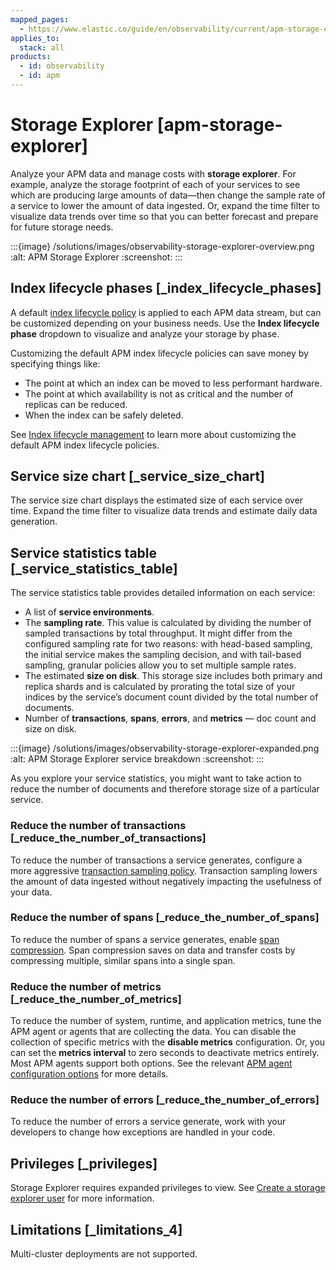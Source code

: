 ```yaml
---
mapped_pages:
  - https://www.elastic.co/guide/en/observability/current/apm-storage-explorer.html
applies_to:
  stack: all
products:
  - id: observability
  - id: apm
---
```


# Storage Explorer [apm-storage-explorer]

Analyze your APM data and manage costs with **storage explorer**. For example, analyze the storage footprint of each of your services to see which are producing large amounts of data—then change the sample rate of a service to lower the amount of data ingested. Or, expand the time filter to visualize data trends over time so that you can better forecast and prepare for future storage needs.

:::{image} /solutions/images/observability-storage-explorer-overview.png
:alt: APM Storage Explorer
:screenshot:
:::

## Index lifecycle phases [_index_lifecycle_phases]

A default [index lifecycle policy](/solutions/observability/apm/index-lifecycle-management.md) is applied to each APM data stream, but can be customized depending on your business needs. Use the **Index lifecycle phase** dropdown to visualize and analyze your storage by phase.

Customizing the default APM index lifecycle policies can save money by specifying things like:

* The point at which an index can be moved to less performant hardware.
* The point at which availability is not as critical and the number of replicas can be reduced.
* When the index can be safely deleted.

See [Index lifecycle management](/solutions/observability/apm/index-lifecycle-management.md) to learn more about customizing the default APM index lifecycle policies.

## Service size chart [_service_size_chart]

The service size chart displays the estimated size of each service over time. Expand the time filter to visualize data trends and estimate daily data generation.

## Service statistics table [_service_statistics_table]

The service statistics table provides detailed information on each service:

* A list of **service environments**.
* The **sampling rate**. This value is calculated by dividing the number of sampled transactions by total throughput. It might differ from the configured sampling rate for two reasons: with head-based sampling, the initial service makes the sampling decision, and with tail-based sampling, granular policies allow you to set multiple sample rates.
* The estimated **size on disk**. This storage size includes both primary and replica shards and is calculated by prorating the total size of your indices by the service’s document count divided by the total number of documents.
* Number of **transactions**, **spans**, **errors**, and **metrics** — doc count and size on disk.

:::{image} /solutions/images/observability-storage-explorer-expanded.png
:alt: APM Storage Explorer service breakdown
:screenshot:
:::

As you explore your service statistics, you might want to take action to reduce the number of documents and therefore storage size of a particular service.

### Reduce the number of transactions [_reduce_the_number_of_transactions]

To reduce the number of transactions a service generates, configure a more aggressive [transaction sampling policy](/solutions/observability/apm/transaction-sampling.md). Transaction sampling lowers the amount of data ingested without negatively impacting the usefulness of your data.

### Reduce the number of spans [_reduce_the_number_of_spans]

To reduce the number of spans a service generates, enable [span compression](/solutions/observability/apm/spans.md#apm-spans-span-compression). Span compression saves on data and transfer costs by compressing multiple, similar spans into a single span.

### Reduce the number of metrics [_reduce_the_number_of_metrics]

To reduce the number of system, runtime, and application metrics, tune the APM agent or agents that are collecting the data. You can disable the collection of specific metrics with the **disable metrics** configuration. Or, you can set the **metrics interval** to zero seconds to deactivate metrics entirely. Most APM agents support both options. See the relevant [APM agent configuration options](/reference/apm-agents/index.md) for more details.

### Reduce the number of errors [_reduce_the_number_of_errors]

To reduce the number of errors a service generate, work with your developers to change how exceptions are handled in your code.

## Privileges [_privileges]

Storage Explorer requires expanded privileges to view. See [Create a storage explorer user](/solutions/observability/apm/ui-user-storage-explorer.md) for more information.

## Limitations [_limitations_4]

Multi-cluster deployments are not supported.
